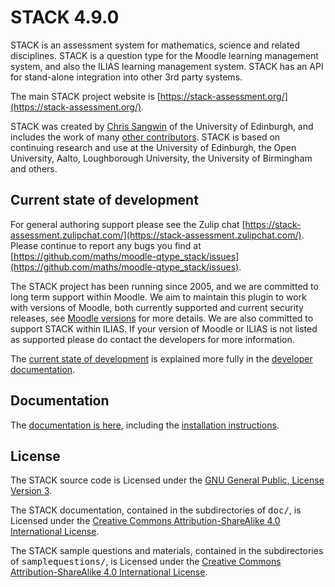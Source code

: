 # STACK 4.9.0

STACK is an assessment system for mathematics, science and related disciplines.  STACK is a question type for the Moodle learning management system, and also the ILIAS learning management system.  STACK has an API for stand-alone integration into other 3rd party systems.

The main STACK project website is [https://stack-assessment.org/](https://stack-assessment.org/).

STACK was created by [Chris Sangwin](http://www.maths.ed.ac.uk/~csangwin/) of the University of Edinburgh, and includes the work of many [other contributors](https://github.com/maths/moodle-qtype_stack/blob/master/doc/en/About/Credits.md). 
STACK is based on continuing research and use at the University of Edinburgh, the Open University, Aalto, Loughborough University, the University of Birmingham and others.

## Current state of development

For general authoring support please see the Zulip chat [https://stack-assessment.zulipchat.com/](https://stack-assessment.zulipchat.com/).  Please continue to report any bugs you find at [https://github.com/maths/moodle-qtype_stack/issues](https://github.com/maths/moodle-qtype_stack/issues).

The STACK project has been running since 2005, and we are committed to long term support within Moodle.  We aim to maintain this plugin to work with versions of Moodle, both currently supported and current security releases, see [Moodle versions](https://docs.moodle.org/dev/Releases#Version_support) for more details.  We are also committed to support STACK within ILIAS.  If your version of Moodle or ILIAS is not listed as supported please do contact the developers for more information.

The [current state of development](https://github.com/maths/moodle-qtype_stack/blob/master/doc/en/Developer/Development_track.md) is explained more fully in the [developer documentation](https://github.com/maths/moodle-qtype_stack/blob/master/doc/en/Developer/index.md).

## Documentation

The [documentation is here](https://docs.stack-assessment.org/en/), including the [installation instructions](https://docs.stack-assessment.org/en/Installation/).

## License

The STACK source code is Licensed under the [GNU General Public, License Version 3](https://github.com/maths/moodle-qtype_stack/blob/master/COPYING.txt).

The STACK documentation, contained in the subdirectories of <tt>doc/</tt>, is Licensed under the [Creative Commons Attribution-ShareAlike 4.0 International License](https://github.com/maths/moodle-qtype_stack/blob/master/doc/COPYING.txt).

The STACK sample questions and materials, contained in the subdirectories of <tt>samplequestions/</tt>, is Licensed under the [Creative Commons Attribution-ShareAlike 4.0 International License](https://github.com/maths/moodle-qtype_stack/blob/master/samplequestions/COPYING.txt).